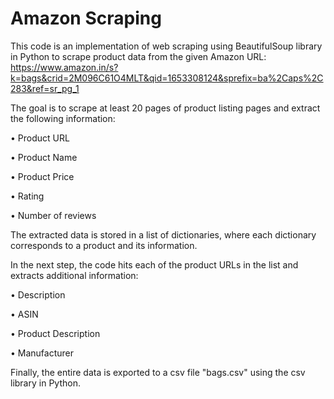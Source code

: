 # Amazon Scraping

This code is an implementation of web scraping using BeautifulSoup library in Python to scrape product data from the given Amazon URL:
https://www.amazon.in/s?k=bags&crid=2M096C61O4MLT&qid=1653308124&sprefix=ba%2Caps%2C283&ref=sr_pg_1

The goal is to scrape at least 20 pages of product listing pages and extract the following information:

• Product URL

• Product Name

• Product Price

• Rating

• Number of reviews

The extracted data is stored in a list of dictionaries, where each dictionary corresponds to a product and its information.

In the next step, the code hits each of the product URLs in the list and extracts additional information:

• Description

• ASIN

• Product Description

• Manufacturer

Finally, the entire data is exported to a csv file "bags.csv" using the csv library in Python.

